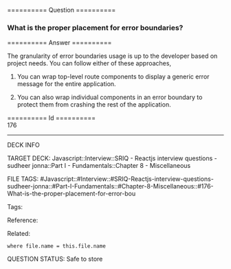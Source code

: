 ========== Question ==========  

### What is the proper placement for error boundaries?  

========== Answer ==========  

The granularity of error boundaries usage is up to the developer based on project needs. You can follow either of these approaches,

1.  You can wrap top-level route components to display a generic error message for the entire application.

2.  You can also wrap individual components in an error boundary to protect them from crashing the rest of the application.

========== Id ==========  
176

---

DECK INFO

TARGET DECK: Javascript::Interview::SRIQ - Reactjs interview questions - sudheer jonna::Part I - Fundamentals::Chapter 8 - Miscellaneous

FILE TAGS: #Javascript::#Interview::#SRIQ-Reactjs-interview-questions-sudheer-jonna::#Part-I-Fundamentals::#Chapter-8-Miscellaneous::#176-What-is-the-proper-placement-for-error-bou

Tags:

Reference:

Related:

```dataview
where file.name = this.file.name
```

QUESTION STATUS: Safe to store
